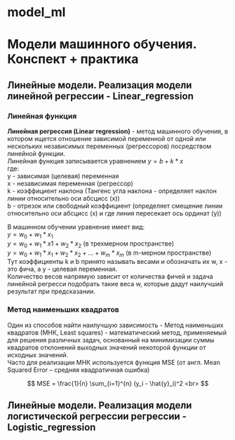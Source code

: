 # model_ml
# Модели машинного обучения. Конспект + практика #

## Линейные модели. Реализация модели линейной регрессии - Linear_regression ##

### Линейная функция ###
**Линейная регрессия (Linear regression)** - метод машинного обучения, в котором ищется отношение зависимой переменной от одной или нескольких независимых переменных (регрессоров) посредством линейной функции. \
Линейная функция записывается уравнением $y = b + k*x$ \
где: \
  y - зависимая (целевая) переменная \
  x - независимая переменная (регрессор) \
  k - коэффициент наклона (Тангенс угла наклона - определяет наклон линии относительно оси абсцисс (x)) \
  b - отрезок или свободный коэффициент (определяет смещение линии относительно оси абсцисс (x) и где линия пересекает ось ординат (y)) <br>

В машинном обучении уравнение имеет вид: \
$y = w_0 + w_1 * x_1$ \
$y = w_0 + w_1 * x1 + w_2 * x_2$ (в трехмерном пространстве) \
$y = w_0 + w_1 * x_1 + w_2 * x_2 + ... + w_m * x_m$ (в m-мерном пространстве) \
Тут коэффициенты k и b принято называть весами и обозначать их w, x - это фича, а y - целевая переменная. \
Количество весов напрямую зависит от количества фичей и задача линейной регресси подобрать такие веса w, которые дадут наилучший результат при предсказании.<br>

### Метод наименьших квадратов ###

Один из способов найти наилучшую зависимость - Метод наименьших квадратов (МНК, Least squares) - математический метод, применяемый для решения различных задач, основанный на минимизации суммы квадратов отклонений выходных значений некоторой функции от исходных значений. \
Часто для реализации МНК используется функция MSE (от англ. Mean Squared Error – средняя квадратичная ошибка) 

$$ MSE =  \frac{1}{n} \sum_{i=1}^{n} (y_i - \hat{y}_i)^2 <br>  $$

## Линейные модели. Реализация модели логистической регрессии регрессии - Logistic_regression ##
